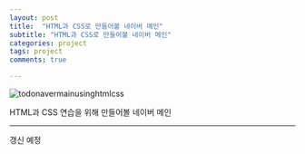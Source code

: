 ```yaml
---
layout: post
title:  "HTML과 CSS로 만들어볼 네이버 메인"
subtitle: "HTML과 CSS로 만들어볼 네이버 메인"
categories: project
tags: project
comments: true

---
```


![todonavermainusinghtmlcss](https://user-images.githubusercontent.com/56789064/88321890-db680700-cd5a-11ea-82b0-b9df4ed05dcd.jpg)

HTML과 CSS 연습을 위해 만들어볼 네이버 메인

---

갱신 예정